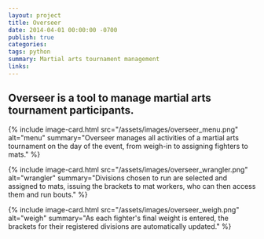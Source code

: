 ```yaml
---
layout: project
title: Overseer
date: 2014-04-01 00:00:00 -0700
publish: true
categories: 
tags: python
summary: Martial arts tournament management
links: 
---
```

## Overseer is a tool to manage martial arts tournament participants.

{% include image-card.html 
    src="/assets/images/overseer_menu.png"
    alt="menu" 
    summary="Overseer manages all activities of a martial arts tournament on the day of the event, from weigh-in to assigning fighters to mats." 
%}

{% include image-card.html 
    src="/assets/images/overseer_wrangler.png"
    alt="wrangler" 
    summary="Divisions chosen to run are selected and assigned to mats, issuing the brackets to mat workers, who can then access them and run bouts." 
%}

{% include image-card.html 
    src="/assets/images/overseer_weigh.png"
    alt="weigh" 
    summary="As each fighter's final weight is entered, the brackets for their registered divisions are automatically updated." 
%}
